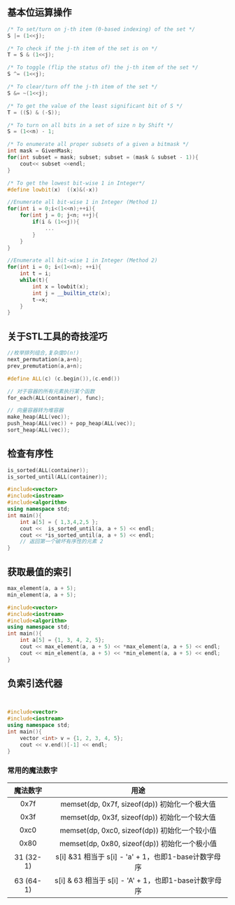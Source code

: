## 基本位运算操作

```c++
/* To set/turn on j-th item (0-based indexing) of the set */
S |= (1<<j);

/* To check if the j-th item of the set is on */
T = S & (1<<j);

/* To toggle (flip the status of) the j-th item of the set */
S ^= (1<<j);

/* To clear/turn off the j-th item of the set */
S &= ~(1<<j);

/* To get the value of the least significant bit of S */
T = ((S) & (-S));

/* To turn on all bits in a set of size n by Shift */
S = (1<<n) - 1;

/* To enumerate all proper subsets of a given a bitmask */
int mask = GivenMask;
for(int subset = mask; subset; subset = (mask & subset - 1)){
    cout<< subset <<endl;
}

/* To get the lowest bit-wise 1 in Integer*/
#define lowbit(x)  ((x)&(-x))

//Enumerate all bit-wise 1 in Integer (Method 1)
for(int i = 0;i<(1<<n);++i){
    for(int j = 0; j<n; ++j){
        if(i & (1<<j)){
			...
        }
    }
}

//Enumerate all bit-wise 1 in Integer (Method 2)
for(int i = 0; i<(1<<n); ++i){
    int t = i;
    while(t){
		int x = lowbit(x);
        int j = __builtin_ctz(x);
        t-=x;
    }
}
```





## 关于STL工具的奇技淫巧

```c++
//枚举排列组合,复杂度O(n!)
next_permutation(a,a+n);
prev_premutation(a,a+n);

#define ALL(c) (c.begin()),(c.end())

// 对于容器的所有元素执行某个函数
for_each(ALL(container), func);

// 向量容器转为堆容器
make_heap(ALL(vec));
push_heap(ALL(vec)) + pop_heap(ALL(vec));
sort_heap(ALL(vec));
```



## 检查有序性

```c++
is_sorted(ALL(container));
is_sorted_until(ALL(container));

#include<vector>
#include<iostream>
#include<algorithm>
using namespace std;
int main(){
	int a[5] = { 1,3,4,2,5 };
	cout <<  is_sorted_until(a, a + 5) << endl;
	cout << *is_sorted_until(a, a + 5) << endl;
    // 返回第一个破坏有序性的元素 2
}
```



## 获取最值的索引

```c++
max_element(a, a + 5);
min_element(a, a + 5);

#include<vector>
#include<iostream>
#include<algorithm>
using namespace std;
int main(){
	int a[5] = {1, 3, 4, 2, 5};
	cout << max_element(a, a + 5) << *max_element(a, a + 5) << endl;
	cout << min_element(a, a + 5) << *min_element(a, a + 5) << endl;
}
```



## 负索引迭代器

```cpp


#include<vector>
#include<iostream>
using namespace std;
int main(){
    vector <int> v = {1, 2, 3, 4, 5};
	cout << v.end()[-1] << endl;
}
```





### 常用的魔法数字

| 魔法数字  |                         用途                          |
| :-------: | :---------------------------------------------------: |
|   0x7f    |     memset(dp, 0x7f, sizeof(dp)) 初始化一个极大值     |
|   0x3f    |     memset(dp, 0x3f, sizeof(dp)) 初始化一个较大值     |
|   0xc0    |     memset(dp, 0xc0, sizeof(dp)) 初始化一个较小值     |
|   0x80    |     memset(dp, 0x80, sizeof(dp)) 初始化一个极小值     |
| 31 (32-1) | s[i] &31 相当于 s[i] - 'a' + 1，也即1-base计数字母序  |
| 63 (64-1) | s[i] & 63 相当于 s[i] - 'A' + 1，也即1-base计数字母序 |